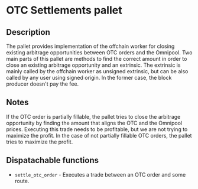 # OTC Settlements pallet
## Description
The pallet provides implementation of the offchain worker for closing existing arbitrage opportunities between OTC 
orders and the Omnipool.
Two main parts of this pallet are methods to find the correct amount in order to close an existing arbitrage opportunity 
and an extrinsic. The extrinsic is mainly called by the offchain worker as unsigned extrinsic, but can be also called 
by any user using signed origin. In the former case, the block producer doesn't pay the fee.

## Notes
If the OTC order is partially fillable, the pallet tries to close the arbitrage opportunity by finding the amount that 
aligns the OTC and the Omnipool prices. Executing this trade needs to be profitable, but we are not trying to maximize 
the profit.
In the case of not partially fillable OTC orders, the pallet tries to maximize the profit.

## Dispatachable functions
* `settle_otc_order` -  Executes a trade between an OTC order and some route.